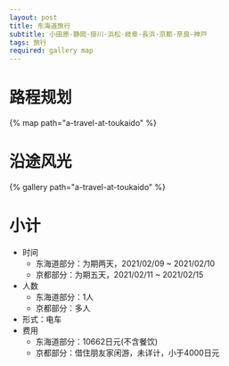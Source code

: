 ```yaml
---
layout: post
title: 东海道旅行
subtitle: 小田原·静岡·掛川·浜松·岐阜·長浜·京都·奈良·神戸
tags: 旅行
required: gallery map
---
```


# 路程规划

{% map path="a-travel-at-toukaido" %}

# 沿途风光

{% gallery path="a-travel-at-toukaido" %}

# 小计

- 时间
    - 东海道部分：为期两天，2021/02/09 ~ 2021/02/10
    - 京都部分：为期五天，2021/02/11 ~ 2021/02/15
- 人数
    - 东海道部分：1人
    - 京都部分：多人
- 形式：电车
- 费用
    - 东海道部分：10662日元(不含餐饮)
    - 京都部分：借住朋友家闲游，未详计，小于4000日元
